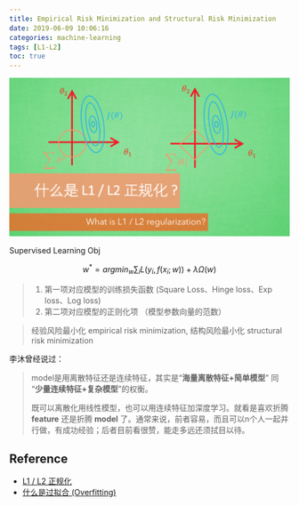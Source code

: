```yaml
---
title: Empirical Risk Minimization and Structural Risk Minimization
date: 2019-06-09 10:06:16
categories: machine-learning
tags: [L1-L2]
toc: true
---
```


<img class="img-fancy" src="/images/ml/intro/L1l2regularization.png" width="550" border="0" alt="L1 L2 Regularization"/>

<!--<a href="/2019/06/02/ml/Random_Forest_and_GBDT/" target="_self" style="display:block; margin:0 auto; background:url('/images/ml/ensumble/ensumble-1.png') no-repeat 0 0 / contain; height:304px; width:550px;"></a>
-->

<!-- more -->

Supervised Learning Obj

$$
w^*=argmin_w\sum_iL(y_i,f(x_i;w))+\lambda\Omega(w)
$$

> 1. 第一项对应模型的训练损失函数 (Square Loss、Hinge loss、Exp loss、Log loss)
> 2. 第二项对应模型的正则化项 （模型参数向量的范数）

> 经验风险最小化 empirical risk minimization, 结构风险最小化 structural risk minimization

李沐曾经说过：
 
> model是用离散特征还是连续特征，其实是“**海量离散特征+简单模型**” 同 “**少量连续特征+复杂模型**”的权衡。
> 
> 既可以离散化用线性模型，也可以用连续特征加深度学习。就看是喜欢折腾 **feature** 还是折腾 **model** 了。通常来说，前者容易，而且可以n个人一起并行做，有成功经验；后者目前看很赞，能走多远还须拭目以待。
> 


## Reference

- [L1 / L2 正规化](https://morvanzhou.github.io/tutorials/machine-learning/ML-intro/3-09-l1l2regularization/)
- [什么是过拟合 (Overfitting)](https://morvanzhou.github.io/tutorials/machine-learning/tensorflow/5-02-A-overfitting/)